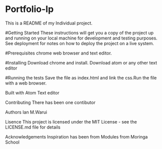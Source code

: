 # Portfolio-Ip
This is a README of my Individual project.

#Getting Started
These instructions will get you a copy of the project up and running on your local machine for development and testing purposes. See deployment for notes on how to deploy the project on a live system.

#Prerequisites
chrome web browser and text editor.

#Installing
Download chrome and install.
Download atom or any other text editor

#Running the tests
Save the file as index.html and link the css.Run the file with a web browser.

Built with
Atom Text editor

Contributing
There has been one contibutor 

Authors
Ian M.Warui

Lisence
This project is licensed under the MIT License - see the LICENSE.md file for details

Acknowledgements
Inspiration has been from Modules from Moringa School










